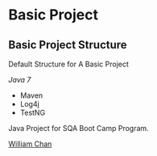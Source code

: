 # Basic Project
## Basic Project Structure

Default Structure for A Basic Project

*Java 7*

* Maven
* Log4j
* TestNG

Java Project for SQA Boot Camp Program. 

[William Chan](https://github.com/winglim701/basic-project.git)